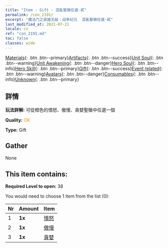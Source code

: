 ```yaml
---
title: "Item - Gift - 混亂聖徽任選·貳"
permalink: /con_2191/
excerpt: "魔法门之英雄无敌：战争纪元  混亂聖徽任選·貳"
last_modified_at: 2021-07-21
locale: cn
ref: "con_2191.md"
toc: false
classes: wide
---
```

 [Materials](/ItemsCN/){: .btn .btn--primary}[Artifacts](/ItemsCN/Artifacts/){: .btn .btn--success}[Unit Soul](/ItemsCN/UnitSoul/){: .btn .btn--warning}[Unit Awakening](/ItemsCN/UnitAwakening/){: .btn .btn--danger}[Hero Soul](/ItemsCN/HeroSoul/){: .btn .btn--info}[Hero Skill](/ItemsCN/HeroSkill/){: .btn .btn--primary}[Gift](/ItemsCN/Gift/){: .btn .btn--success}[Event related](/ItemsCN/Events/){: .btn .btn--warning}[Avatars](/ItemsCN/Avatars/){: .btn .btn--danger}[Consumables](/ItemsCN/Consumables/){: .btn .btn--info}[Unknown](/ItemsCN/Unknown/){: .btn .btn--primary}

## 詳情
 **玩法詳解:** 可從橙色的憤怒、傲慢、貪婪聖徽中任選一個

 **Quality:** <span style="color: #FF8C00">OK</span>

 **Type:** Gift

## Gather

  None

## This item contains:

 **Required Level to open:** 38

 You would need to choose 1 item from the list (0):

  | Nr | Amount |     Item    |
  |:---|:-------|:------------|
  | 1 |  **1x** | [憤怒](/cn/Emblem/Anger/) |  | 
  | 2 |  **1x** | [傲慢](/cn/Emblem/Arrogance/) |  | 
  | 3 |  **1x** | [貪婪](/cn/Emblem/Greed/) |  | 
